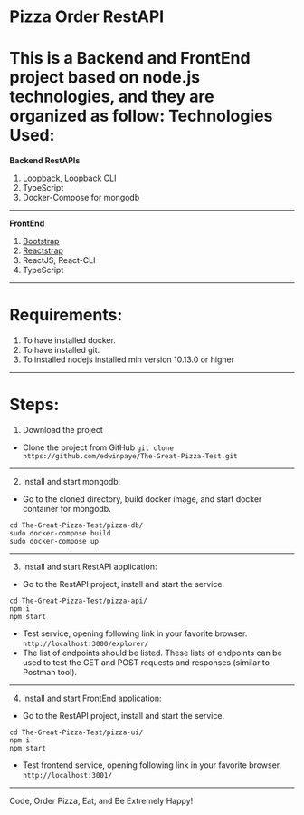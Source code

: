 Pizza Order RestAPI
====
This is a Backend and FrontEnd project based on node.js technologies, and they are organized as follow:
Technologies Used:
====
**Backend RestAPIs**
1. [Loopback](https://loopback.io/), Loopback CLI
2. TypeScript
3. Docker-Compose for mongodb
---
**FrontEnd**
1. [Bootstrap](https://getbootstrap.com/)
2. [Reactstrap](https://reactstrap.github.io/)
3. ReactJS, React-CLI
4. TypeScript
---
Requirements:
====
1. To have installed docker.
2. To have installed git.
3. To installed nodejs installed min version 10.13.0 or higher
---
Steps:
====
1. Download the project
* Clone the project from GitHub
`git clone https://github.com/edwinpaye/The-Great-Pizza-Test.git`
---
2. Install and start mongodb:
* Go to the cloned directory, build docker image, and start docker container for mongodb.
```
cd The-Great-Pizza-Test/pizza-db/
sudo docker-compose build
sudo docker-compose up
```
---
3. Install and start RestAPI application:
* Go to the RestAPI project, install and start the service. 
```
cd The-Great-Pizza-Test/pizza-api/
npm i
npm start
```
* Test service, opening following link in your favorite browser.
`http://localhost:3000/explorer/`
* The list of endpoints should be listed. These lists of endpoints can be used to test the GET and POST requests and responses (similar to Postman tool).
---
4. Install and start FrontEnd application:
* Go to the RestAPI project, install and start the service. 
```
cd The-Great-Pizza-Test/pizza-ui/
npm i
npm start
```
* Test frontend service, opening following link in your favorite browser.
`http://localhost:3001/`
---
Code, Order Pizza, Eat, and Be Extremely Happy!